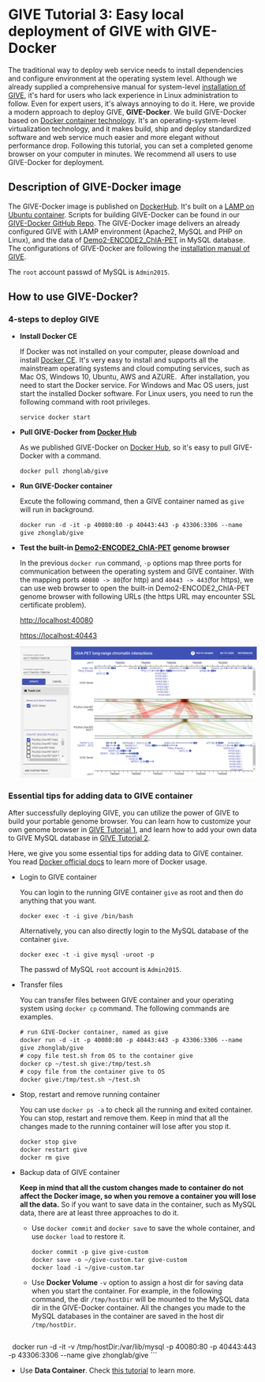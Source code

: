 # GIVE Tutorial 3: Easy local deployment of GIVE with GIVE-Docker
The traditional way to deploy web service needs to install dependencies and configure environment at the operating system level. Although we already supplied a comprehensive manual for system-level [installation of GIVE](../manuals/1.2-system-level_installation.md), it's hard for users who lack experience in Linux administration to follow. Even for expert users, it's always annoying to do it. 
Here, we provide a modern approach to deploy GIVE, **GIVE-Docker**. We build GIVE-Docker based on [Docker container technology](https://www.docker.com/what-container). It's an operating-system-level virtualization technology, and it makes build, ship and deploy standardized software and web service much easier and more elegant without performance drop. Following this tutorial, you can set a completed genome browser on your computer in minutes. We recommend all users to use GIVE-Docker for deployment. 

## Description of GIVE-Docker image
The GIVE-Docker image is published on [DockerHub](https://hub.docker.com/r/zhonglab/give/). It's built on a [LAMP on Ubuntu container](https://hub.docker.com/r/linode/lamp/). Scripts for building GIVE-Docker can be found in our [GIVE-Docker GitHub Repo](https://github.com/Zhong-Lab-UCSD/GIVE-Docker). 
The GIVE-Docker image delivers an already configured GIVE with LAMP environment (Apache2, MySQL and PHP on Linux), and the data of [Demo2-ENCODE2_ChIA-PET](../gallery/Demo2-ENCODE2_ChIA-PET) in MySQL database. The configurations of GIVE-Docker are following the [installation manual of GIVE](../manuals/1.2-system-level_installation.md).

The `root` account passwd of MySQL is `Admin2015`.

## How to use GIVE-Docker?
### 4-steps to deploy GIVE
- **Install Docker CE**
  
  If Docker was not installed on your computer, please download and install [Docker CE]( https://www.docker.com/community-edition ). It's very easy to install and supports all the mainstream operating systems and cloud computing services, such as Mac OS, Windows 10, Ubuntu, AWS and AZURE. 
  After installation, you need to start the Docker service. For Windows and Mac OS users, just start the installed Docker software. For Linux users, you need to run the following command with root privileges. 
  ```
  service docker start
  ```
   
- **Pull GIVE-Docker from [Docker Hub](https://hub.docker.com/r/zhonglab/give/)**

  As we published GIVE-Docker on [Docker Hub](https://hub.docker.com/r/zhonglab/give/), so it's easy to pull GIVE-Docker with a command.
  ```
  docker pull zhonglab/give
  ```

- **Run GIVE-Docker container**

  Excute the following command, then a GIVE container named as `give` will run in background. 
  ```
  docker run -d -it -p 40080:80 -p 40443:443 -p 43306:3306 --name give zhonglab/give
  ```

- **Test the built-in [Demo2-ENCODE2_ChIA-PET](../gallery/Demo2-ENCODE2_ChIA-PET) genome browser**
  
  In the previous `docker run` command, `-p` options map three ports for communication between the operating system and GIVE container. With the mapping ports `40080 -> 80`(for http) and `40443 -> 443`(for https), we can use web browser to open the built-in Demo2-ENCODE2_ChIA-PET genome browser with following URLs (the https URL may encounter SSL certificate problem).
  
  [http://localhost:40080](http://localhost:40080)
  
  [https://localhost:40443](https://localhost:40443)
  
  ![Demo2 screen](../gallery/Demo2-ENCODE2_ChIA-PET/GIVE_demo2_chiapet.PNG)


### Essential tips for adding data to GIVE container
After successfully deploying GIVE, you can utilize the power of GIVE to build your portable genome browser. You can learn how to customize your own genome browser in [GIVE Tutorial 1](1-knownCodeDataSource.md), and learn how to add your own data to GIVE MySQL database in [GIVE Tutorial 2](2-dataSource.md). 

Here, we give you some essential tips for adding data to GIVE container. You read [Docker official docs](https://docs.docker.com/get-started/) to learn more of Docker usage.
- Login to GIVE container
  
  You can login to the running GIVE container `give` as root and then do anything that you want. 
  ```
  docker exec -t -i give /bin/bash
  ```
  Alternatively, you can also directly login to the MySQL database of the container `give`.
  ```
  docker exec -t -i give mysql -uroot -p
  ```
  The passwd of MySQL `root` account is `Admin2015`.
- Transfer files
  
  You can transfer files between GIVE container and your operating system using `docker cp` command. The following commands are examples.
  ```
  # run GIVE-Docker container, named as give
  docker run -d -it -p 40080:80 -p 40443:443 -p 43306:3306 --name give zhonglab/give
  # copy file test.sh from OS to the container give
  docker cp ~/test.sh give:/tmp/test.sh
  # copy file from the container give to OS
  docker give:/tmp/test.sh ~/test.sh
  ```
- Stop, restart and remove running container
  
  You can use `docker ps -a` to check all the running and exited container. You can stop, restart and remove them. Keep in mind that all the changes made to the running container will lose after you stop it.
  ```
  docker stop give
  docker restart give
  docker rm give
  ```
- Backup data of GIVE container
  
  **Keep in mind that all the custom changes made to container do not affect the Docker image, so when you remove a container you will lose all the data.** So if you want to save data in the container, such as MySQL data, there are at least three approaches to do it. 
  - Use `docker commit` and `docker save` to save the whole container, and use `docker load` to restore it.
    
    ```
    docker commit -p give give-custom
    docker save -o ~/give-custom.tar give-custom
    docker load -i ~/give-custom.tar
    ```
  - Use **Docker Volume** `-v` option to assign a host dir for saving data when you start the container. For example, in the following command, the dir `/tmp/hostDir` will be mounted to the MySQL data dir in the GIVE-Docker container. All the changes you made to the MySQL databases in the container are saved in the host dir `/tmp/hostDir`.
    ```
    docker run -d -it -v /tmp/hostDir:/var/lib/mysql -p 40080:80 -p 40443:443 -p 43306:3306 --name give zhonglab/give
    ```
    
  - Use **Data Container**. Check [this tutorial](https://www.digitalocean.com/community/tutorials/how-to-share-data-between-docker-containers) to learn more.
